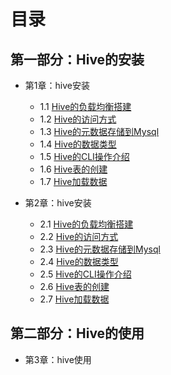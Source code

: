 # 目录

## 第一部分：Hive的安装
- 第1章：hive安装
	- 1.1 [Hive的负载均衡搭建](01.1.md)
	- 1.2 [Hive的访问方式](01.2.md)
	- 1.3 [Hive的元数据存储到Mysql](01.3.md)
	- 1.4 [Hive的数据类型](01.4.md)
	- 1.5 [Hive的CLI操作介绍](01.5.md)
	- 1.6 [Hive表的创建](01.6.md)
	- 1.7 [Hive加载数据](01.7.md)

- 第2章：hive安装
	- 2.1 [Hive的负载均衡搭建](02.1.md)
	- 2.2 [Hive的访问方式](02.2.md)
	- 2.3 [Hive的元数据存储到Mysql](02.3.md)
	- 2.4 [Hive的数据类型](02.4.md)
	- 2.5 [Hive的CLI操作介绍](02.5.md)
	- 2.6 [Hive表的创建](02.6.md)
	- 2.7 [Hive加载数据](02.7.md)

## 第二部分：Hive的使用
- 第3章：hive使用

